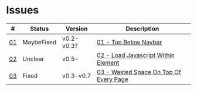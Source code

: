 Issues
======

\#                        | Status     | Version    | Description
--------------------------|------------|------------|---------------
[01](01_top-below-navbar/)| MaybeFixed | v0.2-v0.3? | [01 - Top Below Navbar](01_top-below-navbar/)
[02](02_load-javascript/) | Unclear    | v0.5-      | [02 - Load Javascript Within Element](02_load-javascript/)
[03](03_wasted-space/)    | Fixed      | v0.3-v0.7  | [03 - Wasted Space On Top Of Every Page](03_wasted-space/)
